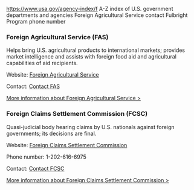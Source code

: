 

https://www.usa.gov/agency-index/f
A-Z index of U.S. government departments and agencies
Foreign Agricultural Service contact
Fulbright Program phone number

### Foreign Agricultural Service (FAS)

Helps bring U.S. agricultural products to international markets; provides market intelligence and assists with foreign food aid and agricultural capabilities of aid recipients.

Website: [Foreign Agricultural Service](https://www.fas.usda.gov/)

Contact: [Contact FAS](https://www.fas.usda.gov/contact)

[More information about Foreign Agricultural Service >](https://www.usa.gov/agencies/foreign-agricultural-service)

### Foreign Claims Settlement Commission (FCSC)

Quasi-judicial body hearing claims by U.S. nationals against foreign governments; its decisions are final.

Website: [Foreign Claims Settlement Commission](https://www.justice.gov/fcsc)

Phone number: 1-202-616-6975

Contact: [Contact FCSC](https://www.justice.gov/fcsc/contact-commission)

[More information about Foreign Claims Settlement Commission >](https://www.usa.gov/agencies/foreign-claims-settlement-commission)
